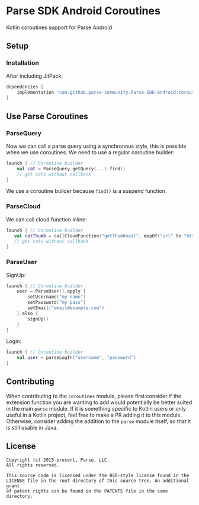 # Parse SDK Android Coroutines
Kotlin coroutines support for Parse Android

## Setup

### Installation
After including JitPack:

```groovy
dependencies {
    implementation "com.github.parse-community.Parse-SDK-Android:coroutines:latest.version.here"
}
```

## Use Parse Coroutines

### ParseQuery 

Now we can call a parse query using a synchronous style, this is possible when we use coroutines. We need to use a regular coroutine builder: 

```kotlin
launch { // Coroutine builder
    val cat = ParseQuery.getQuery(...).find()
    // get cats without callback
}
```
We use a coroutine builder because `find()` is a suspend function.

### ParseCloud

We can call cloud function inline:

 ```kotlin
launch { // Coroutine builder
    val catThumb = callCloudFunction("getThumbnail", mapOf("url" to "https://cat.jpg"))
    // get cats without callback
}
```

### ParseUser

SignUp:

```kotlin
launch { // Coroutine builder
    user = ParseUser().apply {
        setUsername("my name")
        setPassword("my pass")
        setEmail("email@example.com")
    }.also {
        signUp()
    }
}
```
Login: 

```kotlin
launch { // Coroutine builder
    val user = parseLogIn("username", "password")
}
```

## Contributing
When contributing to the `coroutines` module, please first consider if the extension function you are wanting to add would potentially be better suited in the main `parse` module. If it is something specific to Kotlin users or only useful in a Kotlin project, feel free to make a PR adding it to this module. Otherwise, consider adding the addition to the `parse` module itself, so that it is still usable in Java.

## License
    Copyright (c) 2015-present, Parse, LLC.
    All rights reserved.

    This source code is licensed under the BSD-style license found in the
    LICENSE file in the root directory of this source tree. An additional grant
    of patent rights can be found in the PATENTS file in the same directory.
